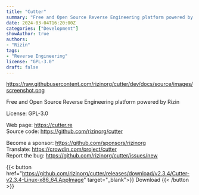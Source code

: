 ```yaml
---
title: "Cutter"
summary: "Free and Open Source Reverse Engineering platform powered by Rizin"
date: 2024-03-04T16:20:00Z
categories: ["Development"]
showAuthor: true
authors:
- "Rizin"
tags: 
- "Reverse Engineering"
license: "GPL-3.0"
draft: false
---
```


https://raw.githubusercontent.com/rizinorg/cutter/dev/docs/source/images/screenshot.png

Free and Open Source Reverse Engineering platform powered by Rizin

License: GPL-3.0

Web page: <https://cutter.re>  
Source code: <https://github.com/rizinorg/cutter>

Become a sponsor: <https://github.com/sponsors/rizinorg>  
Translate: <https://crowdin.com/project/cutter>  
Report the bug: <https://github.com/rizinorg/cutter/issues/new>  

{{< button href="https://github.com/rizinorg/cutter/releases/download/v2.3.4/Cutter-v2.3.4-Linux-x86_64.AppImage" target="_blank">}}
Download
{{< /button >}}